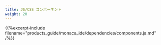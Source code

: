 ```yaml
---
title: JS/CSS コンポーネント
weight: 20
---
```


{{%excerpt-include filename="products_guide/monaca_ide/dependencies/components.ja.md" /%}}
